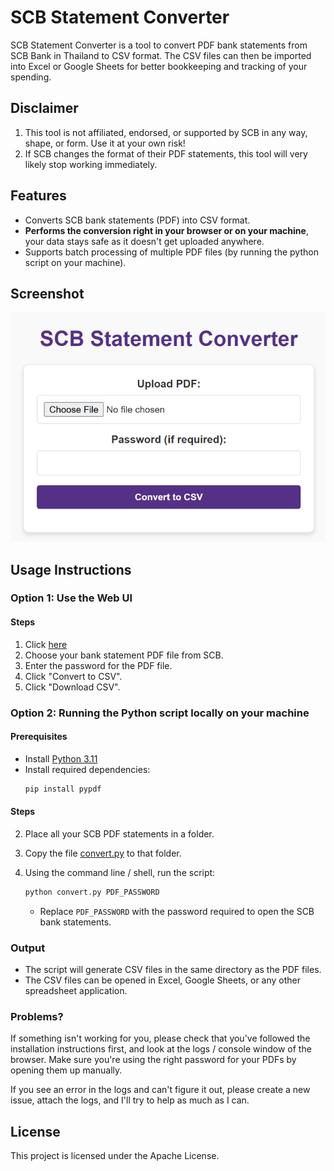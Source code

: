 # SCB Statement Converter

SCB Statement Converter is a tool to convert PDF bank statements from SCB Bank in Thailand to CSV format. The CSV files can then be imported into Excel or Google Sheets for better bookkeeping and tracking of your spending.

## Disclaimer

1. This tool is not affiliated, endorsed, or supported by SCB in any way, shape, or form. Use it at your own risk!
5. If SCB changes the format of their PDF statements, this tool will very likely stop working immediately.

## Features

- Converts SCB bank statements (PDF) into CSV format.
- **Performs the conversion right in your browser or on your machine**, your data stays safe as it doesn't get uploaded anywhere.
- Supports batch processing of multiple PDF files (by running the python script on your machine).

## Screenshot

<img src="https://github.com/shlomki/scb-statement-converter/blob/main/screenshots/webui.png?raw=true" alt="Web UI" width="720"/>

## Usage Instructions

### Option 1: Use the Web UI

#### Steps

1. Click [here](https://shlomki.github.io/scb-statement-converter/)
2. Choose your bank statement PDF file from SCB.
3. Enter the password for the PDF file.
4. Click "Convert to CSV".
5. Click "Download CSV".

### Option 2: Running the Python script locally on your machine

#### Prerequisites

- Install [Python 3.11](https://www.python.org/downloads/)
- Install required dependencies:
   ```sh
   pip install pypdf
   ```

#### Steps

2. Place all your SCB PDF statements in a folder.
3. Copy the file [convert.py](https://github.com/shlomki/scb-statement-converter/blob/main/convert.py) to that folder.
4. Using the command line / shell, run the script:

   ```sh
   python convert.py PDF_PASSWORD
   ```
   - Replace `PDF_PASSWORD` with the password required to open the SCB bank statements.

### Output

- The script will generate CSV files in the same directory as the PDF files.
- The CSV files can be opened in Excel, Google Sheets, or any other spreadsheet application.

### Problems?

If something isn't working for you, please check that you've followed the installation instructions first, and look at the logs / console window of the browser. Make sure you're using the right password for your PDFs by opening them up manually.

If you see an error in the logs and can't figure it out, please create a new issue, attach the logs, and I'll try to help as much as I can.

## License

This project is licensed under the Apache License.
